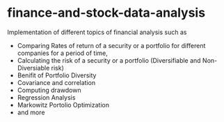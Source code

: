 # finance-and-stock-data-analysis
Implementation of different topics of financial analysis such as 
- Comparing Rates of return of  a security or a portfolio for different companies for a period of time, 
- Calculating the risk of a security or a portfolio (Diversifiable and Non-Diversiable risk)
- Benifit of Portfolio Diversity 
- Covariance and correlation
- Computing drawdown
- Regression Analysis
- Markowitz Portolio Optimization
- and more
